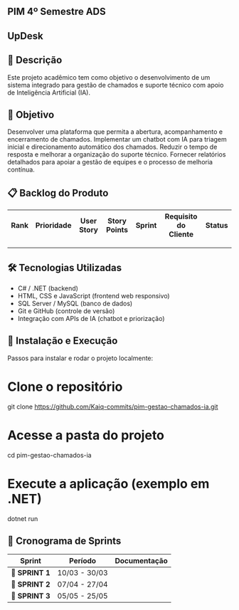 ## PIM 4º Semestre ADS

## UpDesk

## 📖 Descrição

Este projeto acadêmico tem como objetivo o desenvolvimento de um sistema integrado para gestão de chamados e suporte técnico com apoio de Inteligência Artificial (IA).


## 🎯 Objetivo

Desenvolver uma plataforma que permita a abertura, acompanhamento e encerramento de chamados.
Implementar um chatbot com IA para triagem inicial e direcionamento automático dos chamados.
Reduzir o tempo de resposta e melhorar a organização do suporte técnico.
Fornecer relatórios detalhados para apoiar a gestão de equipes e o processo de melhoria contínua.


## 📋 Backlog do Produto <a id="backlog"></a>

| Rank | Prioridade | User Story                                                                                                                                                                                                     | Story Points | Sprint | Requisito do Cliente | Status |
| :--: | :--------: | -------------------------------------------------------------------------------------------------------------------------------------------------------------------------------------------------------------- | :----------: | :----: | :------------------: | :----: |


---


## 🛠️ Tecnologias Utilizadas

*  C# / .NET (backend)
* HTML, CSS e JavaScript (frontend web responsivo)
* SQL Server / MySQL (banco de dados)
* Git e GitHub (controle de versão)
* Integração com APIs de IA (chatbot e priorização)


## 🚀 Instalação e Execução

Passos para instalar e rodar o projeto localmente:
# Clone o repositório
git clone https://github.com/Kaiq-commits/pim-gestao-chamados-ia.git
# Acesse a pasta do projeto
cd pim-gestao-chamados-ia
# Execute a aplicação (exemplo em .NET)
dotnet run


## 📅 Cronograma de Sprints <a id="sprint"></a>

| Sprint          |    Período    | Documentação                                     |
| --------------- | :-----------: | ------------------------------------------------ |
| 🔖 **SPRINT 1** | 10/03 - 30/03 |  |
| 🔖 **SPRINT 2** | 07/04 - 27/04 |  |
| 🔖 **SPRINT 3** | 05/05 - 25/05 |  |

